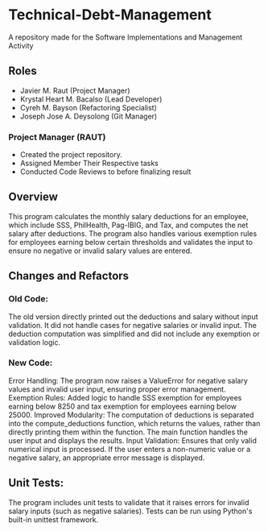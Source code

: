 # Technical-Debt-Management
A repository made for the Software Implementations and Management Activity

## Roles
- Javier M. Raut (Project Manager)
- Krystal Heart M. Bacalso (Lead Developer)
- Cyreh M. Bayson (Refactoring Specialist)
- Joseph Jose A. Deysolong (Git Manager)

### Project Manager (RAUT)
- Created the project repository.
- Assigned Member Their Respective tasks
- Conducted Code Reviews to before finalizing result

## Overview
This program calculates the monthly salary deductions for an employee, which include SSS, PhilHealth, Pag-IBIG, and Tax, and computes the net salary after deductions. The program also handles various exemption rules for employees earning below certain thresholds and validates the input to ensure no negative or invalid salary values are entered.


## Changes and Refactors
### Old Code:
The old version directly printed out the deductions and salary without input validation.
It did not handle cases for negative salaries or invalid input.
The deduction computation was simplified and did not include any exemption or validation logic.

### New Code:
Error Handling: The program now raises a ValueError for negative salary values and invalid user input, ensuring proper error management.
Exemption Rules: Added logic to handle SSS exemption for employees earning below 8250 and tax exemption for employees earning below 25000.
Improved Modularity: The computation of deductions is separated into the compute_deductions function, which returns the values, rather than directly printing them within the function. The main function handles the user input and displays the results.
Input Validation: Ensures that only valid numerical input is processed. If the user enters a non-numeric value or a negative salary, an appropriate error message is displayed.

## Unit Tests:
The program includes unit tests to validate that it raises errors for invalid salary inputs (such as negative salaries). Tests can be run using Python's built-in unittest framework.